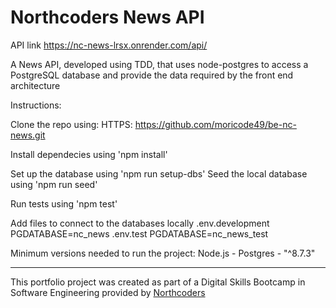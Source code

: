 # Northcoders News API

API link
https://nc-news-lrsx.onrender.com/api/

A News API, developed using TDD, that uses node-postgres to access a PostgreSQL database and provide the data required by the front end architecture

Instructions:

Clone the repo using:
HTTPS: https://github.com/moricode49/be-nc-news.git

Install dependecies using 'npm install'

Set up the database using 'npm run setup-dbs'
Seed the local database using 'npm run seed'

Run tests using 'npm test'

Add files to connect to the databases locally
.env.development
PGDATABASE=nc_news
.env.test
PGDATABASE=nc_news_test

Minimum versions needed to run the project:
Node.js -
Postgres - "^8.7.3"

---

This portfolio project was created as part of a Digital Skills Bootcamp in Software Engineering provided by [Northcoders](https://northcoders.com/)
